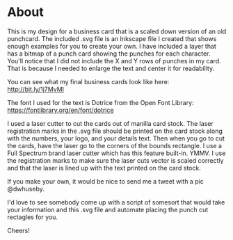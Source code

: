 # About
This is my design for a business card that is a scaled down version of an old
punchcard.  The included .svg file is an Inkscape file I created that shows
enough examples for you to create your own.  I have included a layer that has a
bitmap of a punch card showing the punches for each character.  You'll notice
that I did not include the X and Y rows of punches in my card.  That is because
I needed to enlarge the text and center it for readability.

You can see what my final business cards look like here: http://bit.ly/1j7MvMI

The font I used for the text is Dotrice from the Open Font Library: https://fontlibrary.org/en/font/dotrice

I used a laser cutter to cut the cards out of manilla card stock.  The
laser registration marks in the .svg file should be printed on the card stock
along with the numbers, your logo, and your details text.  Then when you go
to cut the cards, have the laser go to the corners of the bounds rectangle.
I use a Full Spectrum brand laser cutter which has this feature built-in. YMMV.
I use the registration marks to make sure the laser cuts vector is scaled
correctly and that the laser is lined up with the text printed on the card stock.

If you make your own, it would be nice to send me a tweet with a pic @dwhuseby.

I'd love to see somebody come up with a script of somesort that would take your
information and this .svg file and automate placing the punch cut rectagles for
you.

Cheers!

